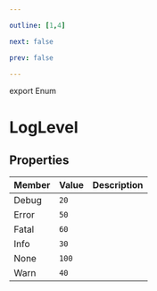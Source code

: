 ```yaml
---

outline: [1,4]

next: false

prev: false

---
```


export Enum
# LogLevel

## Properties

| Member | Value | Description |
| :--- | :--- | :--- |
| Debug | `20` | |
| Error | `50` | |
| Fatal | `60` | |
| Info | `30` | |
| None | `100` | |
| Warn | `40` | |
